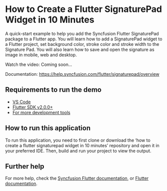 # How to Create a Flutter SignaturePad Widget in 10 Minutes
A quick-start example to help you add the Syncfusion Flutter SignaturePad package to a Flutter app. You will learn how to add a SignaturePad widget to a Flutter project, set background color, stroke color and stroke width to the Signature Pad. You will also learn how to save and open the signature as image in mobile, web and desktop.

Watch the video: Coming soon...

Documentation: https://help.syncfusion.com/flutter/signaturepad/overview

## Requirements to run the demo
* [VS Code](https://code.visualstudio.com/download)
* [Flutter SDK v2.0.0+](https://flutter.dev/docs/development/tools/sdk/overview)
* [For more development tools](https://flutter.dev/docs/development/tools/devtools/overview)

## How to run this application
To run this application, you need to first clone or download the ‘how to create a flutter signaturepad widget in 10 minutes’ repository and open it in your preferred IDE. Then, build and run your project to view the output.

## Further help
For more help, check the [Syncfusion Flutter documentation](https://help.syncfusion.com/flutter/introduction/overview), or
 [Flutter documentation](https://flutter.dev/docs/get-started/install).
